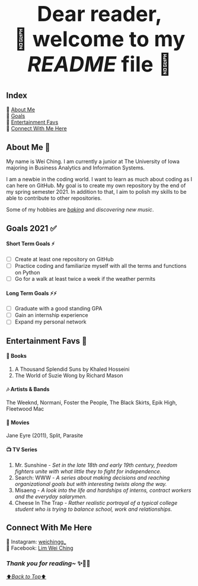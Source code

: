 # **<h1 align="center"> Dear reader,<br/> :blossom: welcome to my *README* file** :blossom:

## **Index** 

:small_blue_diamond: [About Me](#about-me-information_desk_person)     
:small_blue_diamond: [Goals](#goals-2021-white_check_mark)   
:small_blue_diamond: [Entertainment Favs](#entertainment-favs-popcorn)   
:small_blue_diamond: [Connect With Me Here](#connect-with-me-here)

## **About Me** :information_desk_person:

My name is Wei Ching. I am currently a junior at The University of Iowa majoring in Business Analytics and Information Systems. 

I am a newbie in the coding world. I want to learn as much about coding as I can here on GitHub.
My goal is to create my own repository by the end of my spring semester 2021.
In addition to that, I aim to polish my skills to be able to contribute to other repositories.  

Some of my hobbies are [*baking*](https://imgur.com/a/hk7efyK) and *discovering new music*.

## **Goals 2021** :white_check_mark:

#### Short Term Goals :zap:
- [ ] Create at least one repository on GitHub
- [ ] Practice coding and familiarize myself with all the terms and functions on Python
- [ ] Go for a walk at least twice a week if the weather permits

#### Long Term Goals :zap::zap:
- [ ] Graduate with a good standing GPA
- [ ] Gain an internship experience
- [ ] Expand my personal network

## **Entertainment Favs** :popcorn:

#### :book: Books     
1. A Thousand Splendid Suns by Khaled Hosseini
2. The World of Suzie Wong by Richard Mason  

#### :notes: Artists & Bands     
The Weeknd, Normani, Foster the People, The Black Skirts, Epik High, Fleetwood Mac 

#### :movie_camera: Movies   
Jane Eyre (2011), Split, Parasite  

#### :tv: TV Series    
1. Mr. Sunshine - *Set in the late 18th and early 19th century, freedom fighters unite with what little they to fight for independence.*  
2. Search: WWW - *A series about making decisions and reaching organizational goals but with interesting twists along the way.*    
3. Misaeng - *A look into the life and hardships of interns, contract workers and the everyday salarymen.*  
4. Cheese In The Trap - *Rather realistic portrayal of a typical college student who is trying to balance school, work and relationships.*   

## **Connect With Me Here**

:heart_decoration: Instagram: [weichingg_](https://www.instagram.com/weichingg_/)  
:heart_decoration: Facebook: [Lim Wei Ching](https://www.facebook.com/lim.weiching.5/)

### *Thank you for reading~* :sparkles::wave::smiley:

[:arrow_up:*Back to Top*:arrow_up:](#-dear-reader-blossom-welcome-to-my-readme-file-blossom-1)
